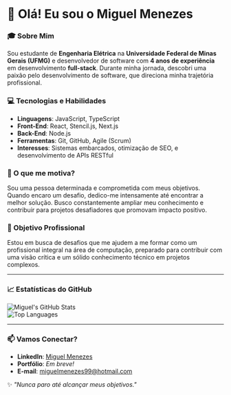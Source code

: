 # 👋 Olá! Eu sou o Miguel Menezes  

### 🎓 Sobre Mim  
Sou estudante de **Engenharia Elétrica** na **Universidade Federal de Minas Gerais (UFMG)** e desenvolvedor de software com **4 anos de experiência** em desenvolvimento **full-stack**. Durante minha jornada, descobri uma paixão pelo desenvolvimento de software, que direciona minha trajetória profissional.  

### 💻 Tecnologias e Habilidades  
- **Linguagens**: JavaScript, TypeScript  
- **Front-End**: React, Stencil.js, Next.js  
- **Back-End**: Node.js  
- **Ferramentas**: Git, GitHub, Agile (Scrum)  
- **Interesses**: Sistemas embarcados, otimização de SEO, e desenvolvimento de APIs RESTful  

### 🌟 O que me motiva?  
Sou uma pessoa determinada e comprometida com meus objetivos. Quando encaro um desafio, dedico-me intensamente até encontrar a melhor solução. Busco constantemente ampliar meu conhecimento e contribuir para projetos desafiadores que promovam impacto positivo.

### 🚀 Objetivo Profissional  
Estou em busca de desafios que me ajudem a me formar como um profissional integral na área de computação, preparado para contribuir com uma visão crítica e um sólido conhecimento técnico em projetos complexos.

---

### 📈 Estatísticas do GitHub  
![Miguel's GitHub Stats](https://github-readme-stats.vercel.app/api?username=**SEU_NOME_DE_USUARIO**&show_icons=true&theme=radical)  
![Top Languages](https://github-readme-stats.vercel.app/api/top-langs/?username=**SEU_NOME_DE_USUARIO**&layout=compact&theme=radical)

---

### 📫 Vamos Conectar?  
- **LinkedIn**: [Miguel Menezes](https://www.linkedin.com/in/miguelmenezes99)  
- **Portfólio**: *Em breve!*  
- **E-mail**: miguelmenezes99@hotmail.com  

✨ _"Nunca paro até alcançar meus objetivos."_  
